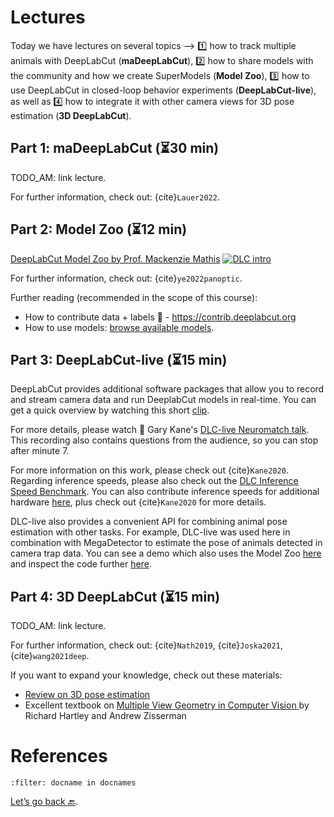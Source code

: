 # Lectures

Today we have lectures on several topics -->  1️⃣ how to track multiple animals with DeepLabCut (**maDeepLabCut**), 2️⃣ how to share models with the community and how we create SuperModels (**Model Zoo**), 3️⃣ how to use DeepLabCut in closed-loop behavior experiments (**DeepLabCut-live**), as well as 4️⃣ how to integrate it with other camera views for 3D pose estimation (**3D DeepLabCut**).

## Part 1: maDeepLabCut (⏳30 min)

TODO_AM: link lecture.

For further information, check out: {cite}`Lauer2022`.

## Part 2: Model Zoo (⏳12 min)

[DeepLabCut Model Zoo by Prof. Mackenzie Mathis](https://youtu.be/miI64k6EnMM)
[![DLC intro](http://img.youtube.com/vi/miI64k6EnMM/0.jpg)](https://www.youtube.com/watch?v=miI64k6EnMM "DeepLabCut Model Zoo by Prof. Mackenzie Mathis")

For further information, check out: {cite}`ye2022panoptic`.

Further reading (recommended in the scope of this course):
- How to contribute data + labels 🙏 - https://contrib.deeplabcut.org
- How to use models: <a href="http://www.mackenziemathislab.org/dlc-modelzoo" target="_blank">browse available models</a>.

## Part 3: DeepLabCut-live (⏳15 min)

DeepLabCut provides additional software packages that allow you to record and stream camera data and run DeeplabCut models in real-time. You can get a quick overview by watching this short [clip](https://www.youtube.com/watch?v=KDSgddOqHtM).

For more details, please watch 👀 Gary Kane's [DLC-live Neuromatch talk](https://www.youtube.com/watch?v=cwOTdxpU2_4). This recording also contains questions from the audience, so you can stop after minute 7.

For more information on this work, please check out {cite}`Kane2020`. Regarding inference speeds, please also check out the [DLC Inference Speed Benchmark](https://deeplabcut.github.io/DLC-inferencespeed-benchmark/). You can also contribute inference speeds for additional hardware [here](https://github.com/DeepLabCut/DLC-inferencespeed-benchmark), plus check out {cite}`Kane2020` for more details.

DLC-live also provides a convenient API for combining animal pose estimation with other tasks. For example, DLC-live was used here in combination with MegaDetector to estimate the pose of animals detected in camera trap data. You can see a demo which also uses the Model Zoo [here](https://huggingface.co/spaces/DeepLabCut/MegaDetector_DeepLabCut) and inspect the code further [here](https://huggingface.co/spaces/DeepLabCut/MegaDetector_DeepLabCut/tree/main).

## Part 4: 3D DeepLabCut (⏳15 min)

TODO_AM: link lecture.

For further information, check out: {cite}`Nath2019`, {cite}`Joska2021`, {cite}`wang2021deep`.

If you want to expand your knowledge, check out these materials:
- [Review on 3D pose estimation](https://www.sciencedirect.com/science/article/pii/S2096579620300887)
- Excellent textbook on [Multiple View Geometry in Computer Vision
](https://www.robots.ox.ac.uk/~vgg/hzbook/hzbook2/HZfigures.html) by Richard Hartley and Andrew Zisserman


# References

```{bibliography}
:filter: docname in docnames
```

[Let’s go back 🔙](../README.md).

